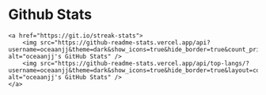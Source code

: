 # Github Stats

    <a href="https://git.io/streak-stats">
        <img src="https://github-readme-stats.vercel.app/api?username=oceaanjj&theme=dark&show_icons=true&hide_border=true&count_private=true" alt="oceaanjj's GitHub Stats" />
        <img src="https://github-readme-stats.vercel.app/api/top-langs/?username=oceaanjj&theme=dark&show_icons=true&hide_border=true&layout=compact" alt="oceaanjj's GitHub Stats" />
    </a>



<!---
oceaanjj/oceaanjj is a ✨ special ✨ repository because its `README.md` (this file) appears on your GitHub profile.
You can click the Preview link to take a look at your changes.
--->
